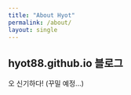 ```yaml
---
title: "About Hyot"
permalink: /about/
layout: single
---
```


## hyot88.github.io 블로그

오 신기하다!
(꾸밀 예정...)